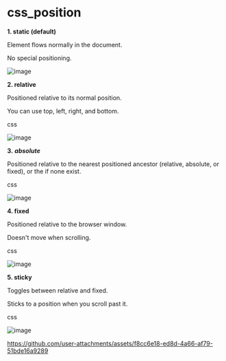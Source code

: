 # css_position
**1. static (default)**

Element flows normally in the document.

No special positioning.

![image](https://github.com/user-attachments/assets/bdb3b75b-91b0-4559-9439-5ce71142be1c)



**2. relative**

Positioned relative to its normal position.

You can use top, left, right, and bottom.

css
 
![image](https://github.com/user-attachments/assets/7a38672a-8cde-4133-83c6-2367b9b16d86)




**3.** ***absolute***

Positioned relative to the nearest positioned ancestor (relative, absolute, or fixed), or the <html> if none exist.

 css
 
 ![image](https://github.com/user-attachments/assets/4f08e0ec-443e-4ad6-89b9-b8c8c4f771f6)




**4. fixed**

Positioned relative to the browser window.

Doesn't move when scrolling.

css

![image](https://github.com/user-attachments/assets/88ab11a1-a8ec-49b6-b6ea-596c34140132)


**5. sticky**

Toggles between relative and fixed.

Sticks to a position when you scroll past it.

css

![image](https://github.com/user-attachments/assets/d574e41a-8c42-4e0a-84da-293fe51bd1e2)



https://github.com/user-attachments/assets/f8cc6e18-ed8d-4a66-af79-51bde16a9289






